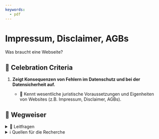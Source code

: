 ```yaml
---
keywords:
  - pdf
---
```


# Impressum, Disclaimer, AGBs

Was braucht eine Webseite?

## 🎉 Celebration Criteria

1. **Zeigt Konsequenzen von Fehlern im Datenschutz und bei der Datensicherheit
   auf.**

   - :dart: Kennt wesentliche juristische Voraussetzungen und Eigenheiten von
     Websites (z.B. Impressum, Disclaimer, AGBs).

## :compass: Wegweiser

<details>
  <summary>🤔 Leitfragen </summary>

- Was ist ein Impressum?
- Warum braucht es ein Impressum?
- Was gehört in ein Impressum?
- Gibt es eine Impressumspflicht in der Schweiz?
- Was ist ein Disclaimer?
- Weshalb und wann ist ein Disclaimer sinnvoll?
- Für was könne man einen Disclaimer brauchen? (eventuell Bsp. müssen nicht nur
  aus der IT sein)
- Sind Disclaimer Pflicht?
- Gibt es Limitation bei Disclaimer?
- Was sind AGBs?
- Wan sind AGBs sinnvoll?
- Was sollte man in AGBs Regeln?
- Sind AGBs Pflicht?
- Gibt es Limitation bei AGBs? -...

</details>

<details>
  <summary>ℹ️ Quellen für die Recherche</summary>

- [**Hostpoint:** Impressumspflicht ab Frühling in der Schweiz](https://www.hostpoint.ch/blog/impressumspflicht-ab-fruehling-auch-in-der-schweiz/#:~:text=In%20der%20Schweiz%20besteht%20bislang,Gesch%C3%A4ftsverkehr%C2%BB%20in%20der%20Schweiz%20eingef%C3%BChrt.)
- [**cyon:** Websites: Wer benötigt ein Impressum und was muss darin stehen?](https://www.cyon.ch/blog/Impressum-Websites)
- [**beobachter.ch:** EIGENE WEBSITE ERSTELLEN: Das müssen Sie rechtlich beachten](https://www.beobachter.ch/digital/multimedia/eigene-website-erstellen-das-mussen-sie-rechtlich-beachten)
- [**beobachter.ch:** AGB](https://www.beobachter.ch/rechtslexikon/allgemeine-geschaftsbedingungen)
- [**lexwiki.ch**: AGB](https://www.lexwiki.ch/agb/)
- [**weka:** Impressumspflicht Schweiz: So erstellen Sie rechtssichere Websites](https://www.weka.ch/themen/marketing-verkauf/online-marketing/e-commerce/article/impressumspflicht-schweiz-so-erstellen-sie-rechtssichere-websites/)
- [**020webdesign.ch:** Checkliste zur rechtlich sicheren Website in der Schweiz](https://8020webdesign.ch/checkliste-rechtlich-sichere-website-schweiz/)

</details>
